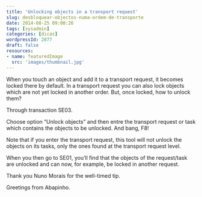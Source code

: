 ```yaml
---
title: 'Unlocking objects in a transport request'
slug: desbloquear-objectos-numa-ordem-de-transporte
date: 2014-08-25 09:00:26
tags: [sysadmin]
categories: [dicas]
wordpressId: 2877
draft: false
resources:
- name: featuredImage
  src: 'images/thumbnail.jpg'
---
```

When you touch an object and add it to a transport request, it becomes locked there by default. In a transport request you can also lock objects which are not yet locked in another order. But, once locked, how to unlock them?

<!--more-->

Through transaction SE03.

Choose option “Unlock objects” and then entre the transport request or task which contains the objects to be unlocked. And bang, F8!

Note that if you enter the transport request, this tool will not unlock the objects on its tasks, only the ones found at the transport request level.

When you then go to SE01, you’ll find that the objects of the request/task are unlocked and can now, for example, be locked in another request.

Thank you Nuno Morais for the well-timed tip.

Greetings from Abapinho.
